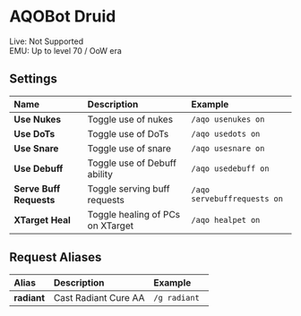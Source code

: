 # AQOBot Druid

Live: Not Supported  
EMU: Up to level 70 / OoW era

## Settings

| **Name** | **Description** | **Example** |
| :-- | :----- | :--- |
| **Use Nukes** | Toggle use of nukes | `/aqo usenukes on` |
| **Use DoTs** | Toggle use of DoTs | `/aqo usedots on` |
| **Use Snare** | Toggle use of snare | `/aqo usesnare on` |
| **Use Debuff** | Toggle use of Debuff ability | `/aqo usedebuff on` |
| **Serve Buff Requests** | Toggle serving buff requests | `/aqo servebuffrequests on` |
| **XTarget Heal** | Toggle healing of PCs on XTarget | `/aqo healpet on` |

## Request Aliases

| **Alias** | **Description** | **Example** |
| :-- | :----- | :--- |
| **radiant** | Cast Radiant Cure AA | `/g radiant ` |